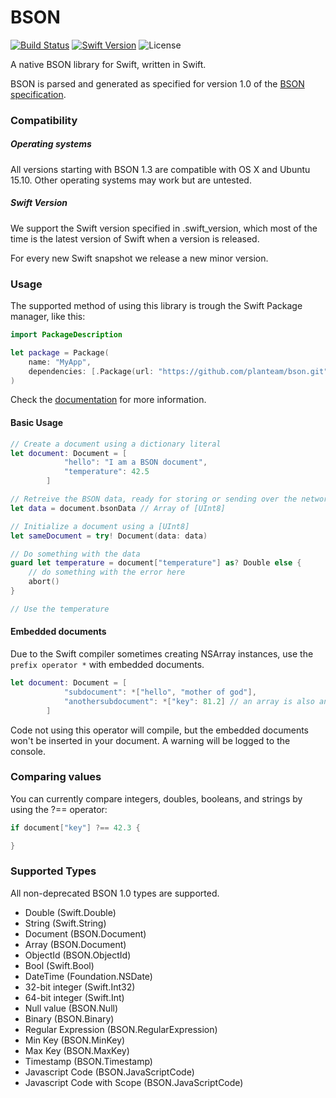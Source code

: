 # BSON

[![Build Status](https://travis-ci.org/PlanTeam/BSON.svg?branch=master)](https://travis-ci.org/PlanTeam/BSON)
[![Swift Version](https://img.shields.io/badge/swift-3.0-orange.svg)](https://swift.org)
![License](https://img.shields.io/github/license/planteam/bson.svg)

A native BSON library for Swift, written in Swift.

BSON is parsed and generated as specified for version 1.0 of the [BSON specification](http://bsonspec.org/spec.html).

### Compatibility

##### Operating systems
All versions starting with BSON 1.3 are compatible with OS X and Ubuntu 15.10. Other operating systems may work but are untested.

##### Swift Version
We support the Swift version specified in .swift_version, which most of the time is the latest version of Swift when a version is released.

For every new Swift snapshot we release a new minor version.

### Usage

The supported method of using this library is trough the Swift Package manager, like this:

```swift
import PackageDescription

let package = Package(
    name: "MyApp",
    dependencies: [.Package(url: "https://github.com/planteam/bson.git", majorVersion: 1, minor: 3)]
)
```

Check the [documentation](https://planteam.github.io/BSON/) for more information.

#### Basic Usage

```swift
// Create a document using a dictionary literal
let document: Document = [
            "hello": "I am a BSON document",
            "temperature": 42.5
        ]

// Retreive the BSON data, ready for storing or sending over the network
let data = document.bsonData // Array of [UInt8]

// Initialize a document using a [UInt8]
let sameDocument = try! Document(data: data)

// Do something with the data
guard let temperature = document["temperature"] as? Double else {
	// do something with the error here
	abort()
}

// Use the temperature
```

#### Embedded documents

Due to the Swift compiler sometimes creating NSArray instances, use the `prefix operator *` with embedded documents.

```swift
let document: Document = [
            "subdocument": *["hello", "mother of god"],
            "anothersubdocument": *["key": 81.2] // an array is also an embedded document
        ]
```

Code not using this operator will compile, but the embedded documents won't be inserted in your document. A warning will be logged to the console.

### Comparing values

You can currently compare integers, doubles, booleans, and strings by using the ?== operator:

```swift
if document["key"] ?== 42.3 {

}
```

### Supported Types

All non-deprecated BSON 1.0 types are supported.

- Double (Swift.Double)
- String (Swift.String)
- Document (BSON.Document)
- Array (BSON.Document)
- ObjectId (BSON.ObjectId)
- Bool (Swift.Bool)
- DateTime (Foundation.NSDate)
- 32-bit integer (Swift.Int32)
- 64-bit integer (Swift.Int)
- Null value (BSON.Null)
- Binary (BSON.Binary)
- Regular Expression (BSON.RegularExpression)
- Min Key (BSON.MinKey)
- Max Key (BSON.MaxKey)
- Timestamp (BSON.Timestamp)
- Javascript Code (BSON.JavaScriptCode)
- Javascript Code with Scope (BSON.JavaScriptCode)
